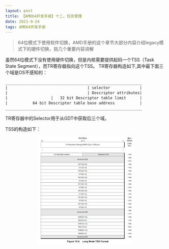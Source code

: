 ```yaml
---
layout: post
title: 【AMD64开发手册】十二，任务管理
date: 2021-9-24
tags: AMD64开发手册    
---
```


<style>
img{
    width: 60%;
    padding-left: 20%;
}
</style>

> 64位模式下使用软件切换，AMD手册的这个章节大部分内容介绍legacy模式下的硬件切换，挑几个重要内容讲解

虽然64位模式下没有使用硬件切换，但是内核需要提供起码一个TSS（Task State Segment），而TR寄存器指向这个TSS。
TR寄存器构造如下,其中最下面三个域是OS不感知的：
```
____________________________________________________________
|                                   | selector             |
|                                   | Doscriptor attributes|
|                   |   32 bit Descriptor table limit      |
|           64 bit Descriptor table base address           |
____________________________________________________________
```
TR寄存器中的Selector用于从GDT中获取后三个域。

TSS的构造如下：

![avatar](https://raw.githubusercontent.com/arafatms/arafatms.github.io/main/images/posts/20210924-TaskManagement/TSS.png?raw=true)
